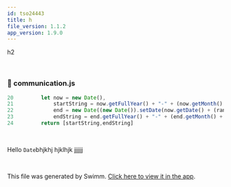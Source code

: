 ```yaml
---
id: tso24443
title: h
file_version: 1.1.2
app_version: 1.9.0
---
```


h2

<br/>


<!-- NOTE-swimm-snippet: the lines below link your snippet to Swimm -->
### 📄 communication.js
```javascript
20         let now = new Date(),
21             startString = now.getFullYear() + "-" + (now.getMonth() + 1) + "-" + (now.getDate()),
22             end = new Date((new Date()).setDate(now.getDate() + (range || 7))),
23             endString = end.getFullYear() + "-" + (end.getMonth() + 1) + "-" + (end.getDate());
24         return [startString,endString]
```

<br/>

Hello `Date`<swm-token data-swm-token=":communication.js:20:9:9:`    let now = new Date(),`"/>bhjkhj hjklhjk jjjjjj

<br/>

This file was generated by Swimm. [Click here to view it in the app](http://localhost:5001/repos/ls4DA2fLasmQuEbT4ipw/docs/tso24443).
